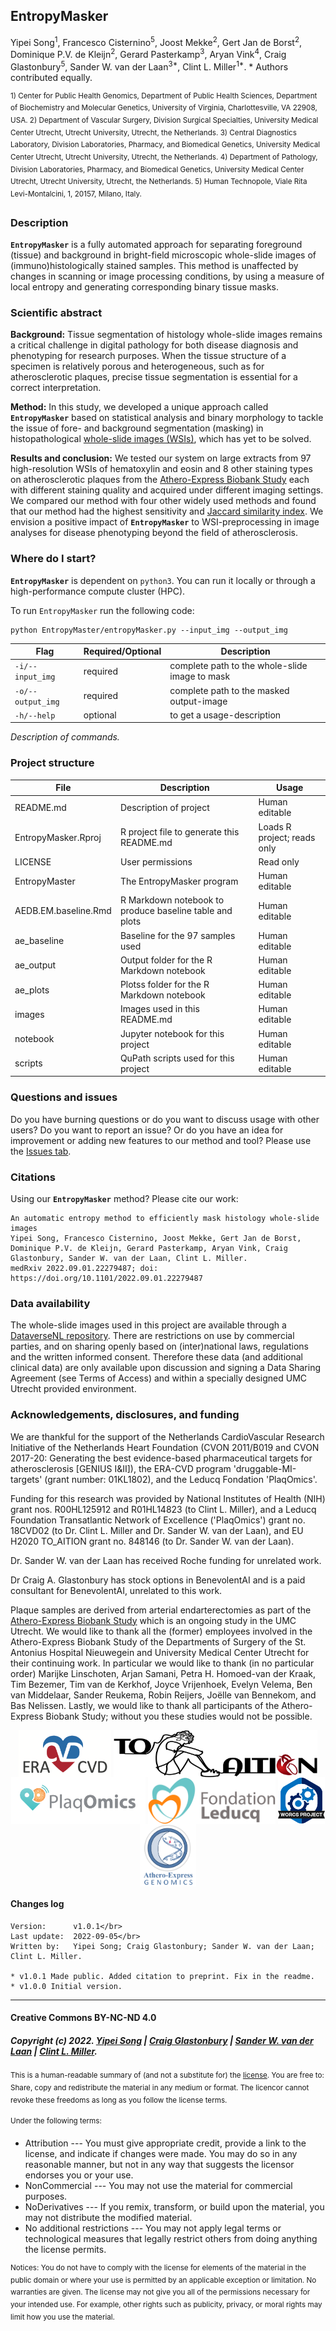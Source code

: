## EntropyMasker

<!-- Please add a brief introduction to explain what the project is about    -->
Yipei Song<sup>1</sup>, Francesco Cisternino<sup>5</sup>, Joost Mekke<sup>2</sup>, Gert Jan de Borst<sup>2</sup>, Dominique P.V. de Kleijn<sup>2</sup>, Gerard Pasterkamp<sup>3</sup>, Aryan Vink<sup>4</sup>, Craig Glastonbury<sup>5</sup>, Sander W. van der Laan<sup>3\*</sup>, Clint L. Miller<sup>1\*</sup>. \* Authors contributed equally.

<sup>1) Center for Public Health Genomics, Department of Public Health Sciences, Department of Biochemistry and Molecular Genetics, University of Virginia, Charlottesville, VA 22908, USA. 2) Department of Vascular Surgery, Division Surgical Specialties, University Medical Center Utrecht, Utrecht University, Utrecht, the Netherlands. 3) Central Diagnostics Laboratory, Division Laboratories, Pharmacy, and Biomedical Genetics, University Medical Center Utrecht, Utrecht University, Utrecht, the Netherlands. 4) Department of Pathology, Division Laboratories, Pharmacy, and Biomedical Genetics, University Medical Center Utrecht, Utrecht University, Utrecht, the Netherlands. 5) Human Technopole, Viale Rita Levi-Montalcini, 1, 20157, Milano, Italy.</sup>


### Description

**`EntropyMasker`** is a fully automated approach for separating foreground (tissue) and background in bright-field microscopic whole-slide images of (immuno)histologically stained samples. This method is unaffected by changes in scanning or image processing conditions, by using a measure of local entropy and generating corresponding binary tissue masks.


### Scientific abstract

**Background:** Tissue segmentation of histology whole-slide images remains a critical challenge in digital pathology for both disease diagnosis and phenotyping for research purposes. When the tissue structure of a specimen is relatively porous and heterogeneous, such as for atherosclerotic plaques, precise tissue segmentation is essential for a correct interpretation. 

**Method:** In this study, we developed a unique approach called **`EntropyMasker`** based on statistical analysis and binary morphology to tackle the issue of fore- and background segmentation (masking) in histopathological [whole-slide images (WSIs)](https://pubmed.ncbi.nlm.nih.gov/32452840/), which has yet to be solved. 

**Results and conclusion:** We tested our system on large extracts from 97 high-resolution WSIs of hematoxylin and eosin and 8 other staining types on atherosclerotic plaques from the [Athero-Express Biobank Study](https://doi.org/10.1007/s10564-004-2304-6) each with different staining quality and acquired under different imaging settings. We compared our method with four other widely used methods and found that our method had the highest sensitivity and [Jaccard similarity index](https://en.wikipedia.org/wiki/Jaccard_index). We envision a positive impact of **`EntropyMasker`** to WSI-preprocessing in image analyses for disease phenotyping beyond the field of atherosclerosis. 

### Where do I start?

**`EntropyMasker`** is dependent on `python3`. You can run it locally or through a high-performance compute cluster (HPC). <!-- We created
detailed instructions in the wiki to install the necessary
`python`-libraries.-->

To run `EntropyMasker` run the following code:

    python EntropyMaster/entropyMasker.py --input_img --output_img

| Flag              | Required/Optional | Description                                    |
|------------------|------------------|-------------------------------------|
| `-i/--input_img`  | required          | complete path to the whole-slide image to mask |
| `-o/--output_img` | required          | complete path to the masked output-image       |
| `-h/--help`       | optional          | to get a usage-description                     |

_Description of commands._


### Project structure

<!--  You can add rows to this table, using "|" to separate columns.         -->

| File                      | Description                                             | Usage                       |
|---------------------------|---------------------------------------------------------|----------------------|
| README.md                 | Description of project                                  | Human editable              |
| EntropyMasker.Rproj       | R project file to generate this README.md               | Loads R project; reads only |
| LICENSE                   | User permissions                                        | Read only                   |
| EntropyMaster             | The EntropyMasker program                               | Human editable              |
| AEDB.EM.baseline.Rmd      | R Markdown notebook to produce baseline table and plots | Human editable              |
| ae_baseline               | Baseline for the 97 samples used                        | Human editable              |
| ae_output                 | Output folder for the R Markdown notebook               | Human editable              |
| ae_plots                  | Plotss folder for the R Markdown notebook               | Human editable              |
| images                    | Images used in this README.md                           | Human editable              |
| notebook                  | Jupyter notebook for this project                       | Human editable              |
| scripts                   | QuPath scripts used for this project                    | Human editable              |


### Questions and issues

<!-- Do you have burning questions or do you want to discuss usage with other users? Please use the Discussions tab.-->

Do you have burning questions or do you want to discuss usage with other users? Do you want to report an issue? Or do you have an idea for improvement or adding new features to our method and tool? Please use the [Issues tab](https://github.com/CirculatoryHealth/EntropyMasker/issues).


### Citations

Using our **`EntropyMasker`** method? Please cite our work:

    An automatic entropy method to efficiently mask histology whole-slide images
    Yipei Song, Francesco Cisternino, Joost Mekke, Gert Jan de Borst, Dominique P.V. de Kleijn, Gerard Pasterkamp, Aryan Vink, Craig Glastonbury, Sander W. van der Laan, Clint L. Miller.
    medRxiv 2022.09.01.22279487; doi: https://doi.org/10.1101/2022.09.01.22279487


### Data availability

The whole-slide images used in this project are available through a [DataverseNL repository](https://doi.org/10.34894/QI135J "ExpressScan: Histological whole-slide image data from the Athero-Express (AE) and Aneurysm-Express (AAA) Biobank Studies"). There are restrictions on use by commercial parties, and on sharing openly based on (inter)national laws, regulations and the written informed consent. Therefore these data (and additional clinical data) are only available upon discussion and signing a Data Sharing Agreement (see Terms of Access) and within a specially designed UMC Utrecht provided environment.


### Acknowledgements, disclosures, and funding

We are thankful for the support of the Netherlands CardioVascular Research Initiative of the Netherlands Heart Foundation (CVON 2011/B019 and CVON 2017-20: Generating the best evidence-based pharmaceutical targets for atherosclerosis [GENIUS I&II]), the ERA-CVD program 'druggable-MI-targets' (grant number: 01KL1802), and the Leducq Fondation 'PlaqOmics'.

Funding for this research was provided by National Institutes of Health (NIH) grant nos. R00HL125912 and R01HL14823 (to Clint L. Miller), and a Leducq Foundation Transatlantic Network of Excellence ('PlaqOmics') grant no. 18CVD02 (to Dr. Clint L. Miller and Dr. Sander W. van der Laan), and EU H2020 TO_AITION grant no. 848146 (to Dr. Sander W. van der Laan).

Dr. Sander W. van der Laan has received Roche funding for unrelated work.

Dr Craig A. Glastonbury has stock options in BenevolentAI and is a paid consultant for BenevolentAI, unrelated to this work.

Plaque samples are derived from arterial endarterectomies as part of the [Athero-Express Biobank Study](https://doi.org/10.1007/s10564-004-2304-6) which is an ongoing study in the UMC Utrecht. We would like to thank all the (former) employees involved in the Athero-Express Biobank Study of the Departments of Surgery of the St. Antonius Hospital Nieuwegein and University Medical Center Utrecht for their continuing work. In particular we would like to thank (in no particular order) Marijke Linschoten, Arjan Samani, Petra H. Homoed-van der Kraak, Tim Bezemer, Tim van de Kerkhof, Joyce Vrijenhoek, Evelyn Velema, Ben van Middelaar, Sander Reukema, Robin Reijers, Joëlle van Bennekom, and Bas Nelissen. Lastly, we would like to thank all participants of the Athero-Express Biobank Study; without you these studies would not be possible.

<center><a href='https://www.era-cvd.eu'><img src="images/ERA_CVD_Logo_CMYK.png" align="center" height="75"/></a> <a href='https://www.to-aition.eu'><img src="images/to_aition.png" align="center" height="75"/></a> <a href='https://www.plaqomics.com'><img src="images/leducq-logo-large.png" align="center" height="75"/></a> <a href='https://www.fondationleducq.org'><img src="images/leducq-logo-small.png" align="center" height="75"/></a> <a href='https://osf.io/zcvbs/'><img src="images/worcs_icon.png" align="center" height="75"/></a> <a href='https://www.atheroexpress.nl'><img src="images/AE_Genomics_2010.png" align="center" height="100"/></a></center>

#### Changes log

    Version:      v1.0.1</br>
    Last update:  2022-09-05</br>
    Written by:   Yipei Song; Craig Glastonbury; Sander W. van der Laan; Clint L. Miller.
        
    * v1.0.1 Made public. Added citation to preprint. Fix in the readme.
    * v1.0.0 Initial version.  

------------------------------------------------------------------------

#### Creative Commons BY-NC-ND 4.0

##### Copyright (c) 2022. [Yipei Song](https://github.com/PetraSong) \| [Craig Glastonbury](https://github.com/GlastonburyC) \| [Sander W. van der Laan](https://github.com/swvanderlaan) \| [Clint L. Miller](https://github.com/clintmil).
<sup>This is a human-readable summary of (and not a substitute for) the [license](LICENSE). You are free to: Share, copy and redistribute the material in any medium or format. The licencor cannot revoke these freedoms as long as you follow the license terms.</sup>

<sup>Under the following terms:</br>
-   Attribution --- You must give appropriate credit, provide a link to the license, and indicate if changes were made. You may do so in any reasonable manner, but not in any way that suggests the licensor endorses you or your use.</br>
-   NonCommercial --- You may not use the material for commercial purposes.</br>
-   NoDerivatives --- If you remix, transform, or build upon the material, you may not distribute the modified material.</br>
-   No additional restrictions --- You may not apply legal terms or technological measures that legally restrict others from doing anything the license permits.</sup>

<sup>Notices: You do not have to comply with the license for elements of the material in the public domain or where your use is permitted by an applicable exception or limitation. No warranties are given. The license may not give you all of the permissions necessary for your intended use. For example, other rights such as publicity, privacy, or moral rights may limit how you use the material.</sup>

